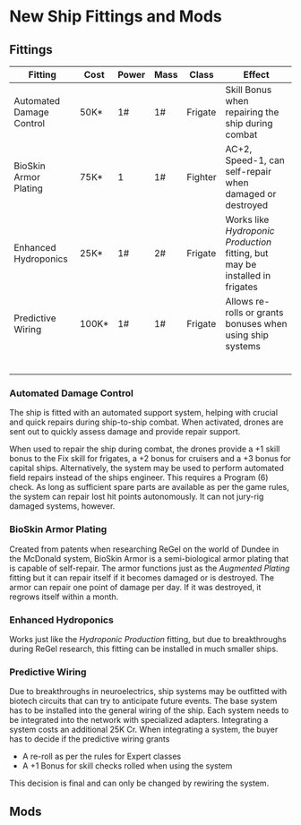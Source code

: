 # New Ship Fittings and Mods

## Fittings

| Fitting                  | Cost  | Power | Mass | Class   | Effect                                                       |
| ------------------------ | ----- | ----- | ---- | ------- | ------------------------------------------------------------ |
| Automated Damage Control | 50K*  | 1#    | 1#   | Frigate | Skill Bonus when repairing the ship during combat            |
| BioSkin Armor Plating    | 75K*  | 1     | 1#   | Fighter | AC+2, Speed-1, can self-repair when damaged or destroyed     |
| Enhanced Hydroponics     | 25K*  | 1#    | 2#   | Frigate | Works like *Hydroponic Production* fitting, but may be installed in frigates |
| Predictive Wiring        | 100K* | 1#    | 1#   | Frigate | Allows re-rolls or grants bonuses when using ship systems    |
|                          |       |       |      |         |                                                              |
|                          |       |       |      |         |                                                              |
|                          |       |       |      |         |                                                              |
|                          |       |       |      |         |                                                              |
|                          |       |       |      |         |                                                              |
|                          |       |       |      |         |                                                              |



### Automated Damage Control

The ship is fitted with an automated support system, helping with crucial and quick repairs during ship-to-ship combat. When activated, drones are sent out to quickly assess damage and provide repair support.

When used to repair the ship during combat, the drones provide a +1 skill bonus to the Fix skill for frigates, a +2 bonus for cruisers and a +3 bonus for capital ships.
Alternatively, the system may be used to perform automated field repairs instead of the ships engineer. This requires a Program (6) check. 
As long as sufficient spare parts are available as per the game rules, the system can repair lost hit points autonomously. It can not jury-rig damaged systems, however.

### BioSkin Armor Plating

Created from patents when researching ReGel on the world of Dundee in the McDonald system, BioSkin Armor is a semi-biological armor plating that is capable of self-repair. The armor functions just as the *Augmented Plating* fitting but it can repair itself if it becomes damaged or is destroyed. The armor can repair one point of damage per day. If it was destroyed, it regrows itself within a month.

### Enhanced Hydroponics

Works just like the *Hydroponic Production* fitting, but due to breakthroughs during ReGel research, this fitting can be installed in much smaller ships.

### Predictive Wiring

Due to breakthroughs in neuroelectrics, ship systems may be outfitted with biotech circuits that can try to anticipate future events. The base system has to be installed into the general wiring of the ship. Each system needs to be integrated into the network with specialized adapters. Integrating a system costs an additional 25K Cr. When integrating a system, the buyer has to decide if the predictive wiring grants 

* A re-roll as per the rules for Expert classes
* A +1 Bonus for skill checks rolled when using the system

This decision is final and can only be changed by rewiring the system.



## Mods
